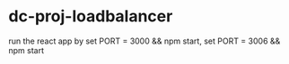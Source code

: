 # dc-proj-loadbalancer

run the react app by set PORT = 3000 && npm start,
set PORT = 3006 && npm start

